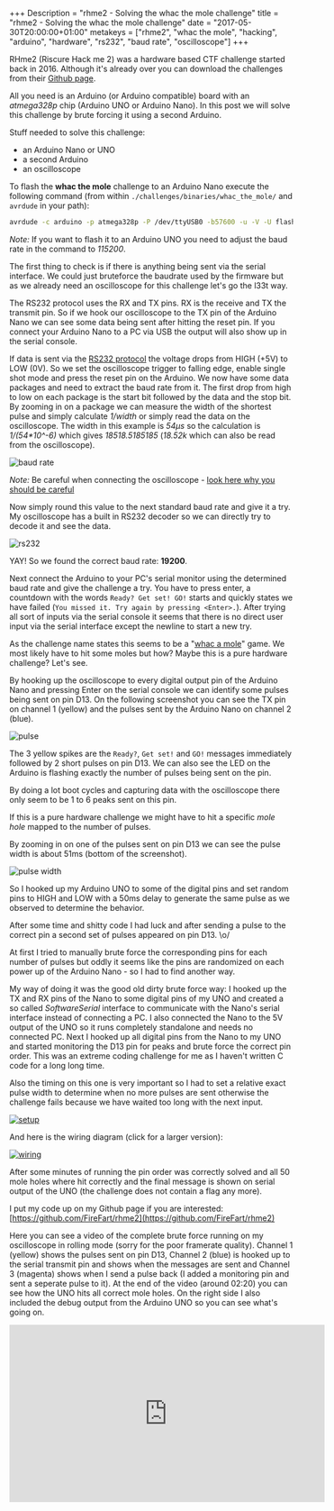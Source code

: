 +++
Description = "rhme2 - Solving the whac the mole challenge"
title = "rhme2 - Solving the whac the mole challenge"
date = "2017-05-30T20:00:00+01:00"
metakeys = ["rhme2", "whac the mole", "hacking", "arduino", "hardware", "rs232", "baud rate", "oscilloscope"]
+++

RHme2 (Riscure Hack me 2) was a hardware based CTF challenge started back in 2016. Although it's already over you can download the challenges from their [Github page](https://github.com/Riscure/Rhme-2016).

All you need is an Arduino (or Arduino compatible) board with an *atmega328p* chip (Arduino UNO or Arduino Nano). In this post we will solve this challenge by brute forcing it using a second Arduino.

Stuff needed to solve this challenge:
* an Arduino Nano or UNO
* a second Arduino
* an oscilloscope

<!--more-->

To flash the **whac the mole** challenge to an Arduino Nano execute the following command (from within `./challenges/binaries/whac_the_mole/` and `avrdude` in your path):

```bash
avrdude -c arduino -p atmega328p -P /dev/ttyUSB0 -b57600 -u -V -U flash:w:whac_the_mole.hex
```
*Note:* If you want to flash it to an Arduino UNO you need to adjust the baud rate in the command to *115200*.

The first thing to check is if there is anything being sent via the serial interface. We could just bruteforce the baudrate used by the firmware but as we already need an oscilloscope for this challenge let's go the l33t way.

The RS232 protocol uses the RX and TX pins. RX is the receive and TX the transmit pin. So if we hook our oscilloscope to the TX pin of the Arduino Nano we can see some data being sent after hitting the reset pin. If you connect your Arduino Nano to a PC via USB the output will also show up in the serial console.

If data is sent via the [RS232 protocol](https://learn.sparkfun.com/tutorials/serial-communication/rules-of-serial) the voltage drops from HIGH (+5V) to LOW (0V). So we set the oscilloscope trigger to falling edge, enable single shot mode and press the reset pin on the Arduino. We now have some data packages and need to extract the baud rate from it. The first drop from high to low on each package is the start bit followed by the data and the stop bit. By zooming in on a package we can measure the width of the shortest pulse and simply calculate *1/width* or simply read the data on the oscilloscope. The width in this example is *54µs* so the calculation is *1/(54\*10^-6)* which gives *18518.5185185* (*18.52k* which can also be read from the oscilloscope).

![baud rate](/img/rhme2/whac_the_mole/baud_rate.png)

*Note:* Be careful when connecting the oscilloscope - [look here why you should be careful](https://www.youtube.com/watch?v=xaELqAo4kkQ)

Now simply round this value to the next standard baud rate and give it a try. My oscilloscope has a built in RS232 decoder so we can directly try to decode it and see the data.

![rs232](/img/rhme2/whac_the_mole/rs232.png)

YAY! So we found the correct baud rate: **19200**.

Next connect the Arduino to your PC's serial monitor using the determined baud rate and give the challenge a try. You have to press enter, a countdown with the words `Ready? Get set! GO!` starts and quickly states we have failed (`You missed it. Try again by pressing <Enter>.`). After trying all sort of inputs via the serial console it seems that there is no direct user input via the serial interface except the newline to start a new try.

As the challenge name states this seems to be a "[whac a mole](https://en.wikipedia.org/wiki/Whac-A-Mole)" game. We most likely have to hit some moles but how? Maybe this is a pure hardware challenge? Let's see.

By hooking up the oscilloscope to every digital output pin of the Arduino Nano and pressing Enter on the serial console we can identify some pulses being sent on pin D13. On the following screenshot you can see the TX pin on channel 1 (yellow) and the pulses sent by the Arduino Nano on channel 2 (blue).

![pulse](/img/rhme2/whac_the_mole/peaks.png)

The 3 yellow spikes are the `Ready?`, `Get set!` and `GO!` messages immediately followed by 2 short pulses on pin D13. We can also see the LED on the Arduino is flashing exactly the number of pulses being sent on the pin.

By doing a lot boot cycles and capturing data with the oscilloscope there only seem to be 1 to 6 peaks sent on this pin.

If this is a pure hardware challenge we might have to hit a specific *mole hole* mapped to the number of pulses.

By zooming in on one of the pulses sent on pin D13 we can see the pulse width is about 51ms (bottom of the screenshot).

![pulse width](/img/rhme2/whac_the_mole/pulse_width.png)

So I hooked up my Arduino UNO to some of the digital pins and set random pins to HIGH and LOW with a 50ms delay to generate the same pulse as we observed to determine the behavior.

After some time and shitty code I had luck and after sending a pulse to the correct pin a second set of pulses appeared on pin D13. \o/

At first I tried to manually brute force the corresponding pins for each number of pulses but oddly it seems like the pins are randomized on each power up of the Arduino Nano - so I had to find another way.

My way of doing it was the good old dirty brute force way: I hooked up the TX and RX pins of the Nano to some digital pins of my UNO and created a so called *SoftwareSerial* interface to communicate with the Nano's serial interface instead of connecting a PC. I also connected the Nano to the 5V output of the UNO so it runs completely standalone and needs no connected PC. Next I hooked up all digital pins from the Nano to my UNO and started monitoring the D13 pin for peaks and brute force the correct pin order. This was an extreme coding challenge for me as I haven't written C code for a long long time.

Also the timing on this one is very important so I had to set a relative exact pulse width to determine when no more pulses are sent otherwise the challenge fails because we have waited too long with the next input.

[![setup](/img/rhme2/whac_the_mole/setup_thumb.png)](/img/rhme2/whac_the_mole/setup.png)

And here is the wiring diagram (click for a larger version):

[![wiring](/img/rhme2/whac_the_mole/wiring_thumb.png)](/img/rhme2/whac_the_mole/wiring.png)

After some minutes of running the pin order was correctly solved and all 50 mole holes where hit correctly and the final message is shown on serial output of the UNO (the challenge does not contain a flag any more).

I put my code up on my Github page if you are interested: [https://github.com/FireFart/rhme2](https://github.com/FireFart/rhme2)

Here you can see a video of the complete brute force running on my oscilloscope in rolling mode (sorry for the poor framerate quality). Channel 1 (yellow) shows the pulses sent on pin D13, Channel 2 (blue) is hooked up to the serial transmit pin and shows when the messages are sent and Channel 3 (magenta) shows when I send a pulse back (I added a monitoring pin and sent a seperate pulse to it). At the end of the video (around 02:20) you can see how the UNO hits all correct mole holes. On the right side I also included the debug output from the Arduino UNO so you can see what's going on.

<iframe width="560" height="315" src="https://www.youtube.com/embed/H30CJ7w-0I8" frameborder="0" allowfullscreen></iframe>
